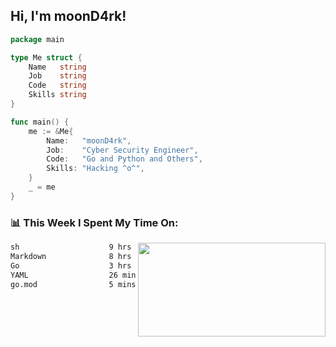 <h2> Hi, I'm moonD4rk!</h2>

```go
package main

type Me struct {
	Name   string
	Job    string
	Code   string
	Skills string
}

func main() {
	me := &Me{
		Name:   "moonD4rk",
		Job:    "Cyber Security Engineer",
		Code:   "Go and Python and Others",
		Skills: "Hacking ^o^",
	}
	_ = me
}
```

<h3>📊 This Week I Spent My Time On:</h3>
<img align='right' src="https://github-readme-stats.vercel.app/api?username=moond4rk&show_icons=true&theme=radical", width="300" height="150">

<!--START_SECTION:waka-->

```txt
sh                    9 hrs 38 mins   ███████████░░░░░░░░░░░░░░   43.88 %
Markdown              8 hrs 8 mins    █████████▒░░░░░░░░░░░░░░░   37.06 %
Go                    3 hrs 29 mins   ████░░░░░░░░░░░░░░░░░░░░░   15.89 %
YAML                  26 mins         ▒░░░░░░░░░░░░░░░░░░░░░░░░   01.98 %
go.mod                5 mins          ░░░░░░░░░░░░░░░░░░░░░░░░░   00.41 %
```

<!--END_SECTION:waka-->

